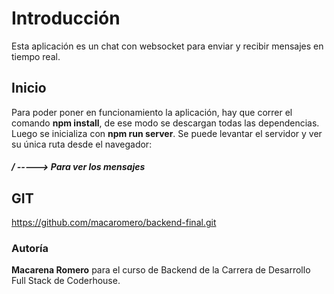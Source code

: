 # Introducción

Esta aplicación es un chat con websocket para enviar y recibir mensajes en tiempo real.


## Inicio

Para poder poner en funcionamiento la aplicación, hay que correr el comando **npm install**, de ese modo se descargan todas las dependencias. Luego se inicializa con **npm run server**.
Se puede levantar el servidor y ver su única ruta desde el navegador:
#####    **/**           ----->      Para ver los mensajes


## GIT

https://github.com/macaromero/backend-final.git


### Autoría

**Macarena Romero** para el curso de Backend de la Carrera de Desarrollo Full Stack de Coderhouse.